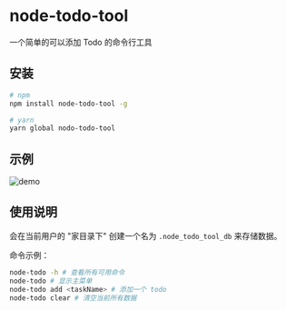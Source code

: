 # node-todo-tool

一个简单的可以添加 Todo 的命令行工具

## 安装

```bash
# npm
npm install node-todo-tool -g

# yarn
yarn global nodo-todo-tool
```

## 示例

![demo](https://github.com/nbhaohao/node-todo-tool/blob/master/demo.gif)

## 使用说明
会在当前用户的 "家目录下" 创建一个名为 `.node_todo_tool_db` 来存储数据。

命令示例：
``` bash
node-todo -h # 查看所有可用命令
node-todo # 显示主菜单
node-todo add <taskName> # 添加一个 todo
node-todo clear # 清空当前所有数据
```